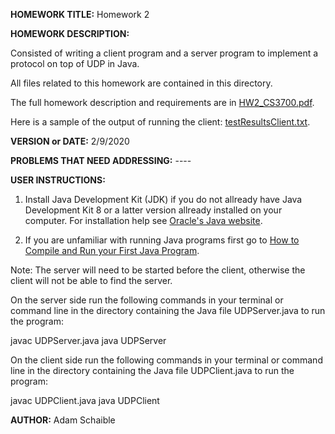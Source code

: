 **HOMEWORK TITLE:** Homework 2

**HOMEWORK DESCRIPTION:**

Consisted of writing a client program and a server program to implement a protocol on top of UDP in Java.

All files related to this homework are contained in this directory.

The full homework description and requirements are in [HW2_CS3700.pdf](https://github.com/AdamSchaible/MSU_Denver/blob/master/CS%203700%20Computer%20Networks%20(Spring%202020)/HW2/HW2_CS3700.pdf).

Here is a sample of the output of running the client: [testResultsClient.txt](https://github.com/AdamSchaible/MSU_Denver/blob/master/CS%203700%20Computer%20Networks%20(Spring%202020)/HW2/testResultsClient.txt).

**VERSION or DATE:** 2/9/2020

**PROBLEMS THAT NEED ADDRESSING:** ----

**USER INSTRUCTIONS:** 

1) Install Java Development Kit (JDK) if you do not allready have Java Development Kit 8 or a latter version allready installed on your computer. For installation help see [Oracle's Java website](https://www.oracle.com/java/technologies/javase-downloads.html).

2) If you are unfamiliar with running Java programs first go to [How to Compile and Run your First Java Program](https://beginnersbook.com/2013/05/first-java-program/).

Note: The server will need to be started before the client, otherwise the client will not be able to find the server.

On the server side run the following commands in your terminal or command line in the directory containing the Java file UDPServer.java to run the program:

javac UDPServer.java
java UDPServer

On the client side run the following commands in your terminal or command line in the directory containing the Java file UDPClient.java to run the program:

javac UDPClient.java
java UDPClient

**AUTHOR:** Adam Schaible
